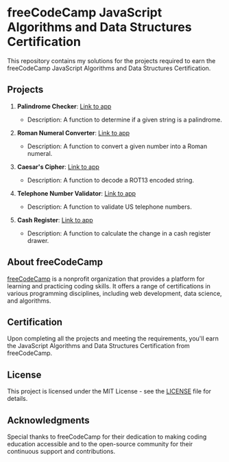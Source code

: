 # freeCodeCamp JavaScript Algorithms and Data Structures Certification

This repository contains my solutions for the projects required to earn the freeCodeCamp JavaScript Algorithms and Data Structures Certification.

## Projects

1. **Palindrome Checker**: [Link to app](https://palindromecheckerfreecodecamp.netlify.app/)
   - Description: A function to determine if a given string is a palindrome.

2. **Roman Numeral Converter**: [Link to app](https://convertertoroman.netlify.app/)
   - Description: A function to convert a given number into a Roman numeral.

3. **Caesar's Cipher**: [Link to app](#)
   - Description: A function to decode a ROT13 encoded string.

4. **Telephone Number Validator**: [Link to app](#)
   - Description: A function to validate US telephone numbers.

5. **Cash Register**: [Link to app](#)
   - Description: A function to calculate the change in a cash register drawer.

## About freeCodeCamp

[freeCodeCamp](https://www.freecodecamp.org/) is a nonprofit organization that provides a platform for learning and practicing coding skills. It offers a range of certifications in various programming disciplines, including web development, data science, and algorithms.

## Certification

Upon completing all the projects and meeting the requirements, you'll earn the JavaScript Algorithms and Data Structures Certification from freeCodeCamp.

## License

This project is licensed under the MIT License - see the [LICENSE](LICENSE) file for details.

## Acknowledgments

Special thanks to freeCodeCamp for their dedication to making coding education accessible and to the open-source community for their continuous support and contributions.
